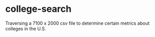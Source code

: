 # college-search
Traversing a 7100 x 2000 csv file to determine certain metrics about colleges in the U.S.
